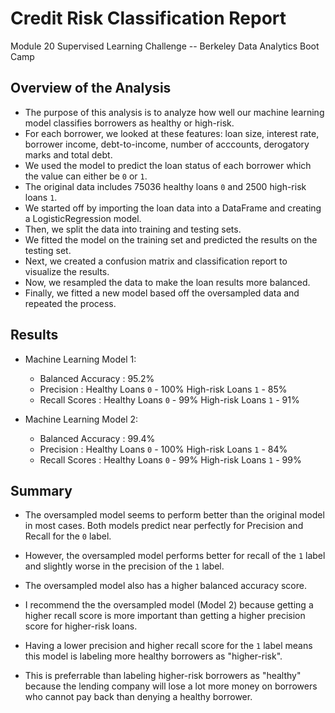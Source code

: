 # Credit Risk Classification Report
Module 20 Supervised Learning Challenge -- Berkeley Data Analytics Boot Camp

## Overview of the Analysis

* The purpose of this analysis is to analyze how well our machine learning model classifies borrowers as healthy or high-risk.
* For each borrower, we looked at these features: loan size, interest rate, borrower income, debt-to-income, number of acccounts, derogatory marks and total debt.
* We used the model to predict the loan status of each borrower which the value can either be `0` or `1`.
* The original data includes 75036 healthy loans `0` and 2500 high-risk loans `1`.
* We started off by importing the loan data into a DataFrame and creating a LogisticRegression model.
* Then, we split the data into training and testing sets.
* We fitted the model on the training set and predicted the results on the testing set.
* Next, we created a confusion matrix and classification report to visualize the results.
* Now, we resampled the data to make the loan results more balanced.
* Finally, we fitted a new model based off the oversampled data and repeated the process.

## Results

* Machine Learning Model 1:
  * Balanced Accuracy : 95.2%
  * Precision         : Healthy Loans `0` - 100%  High-risk Loans `1` -  85%
  * Recall Scores     : Healthy Loans `0` -  99%  High-risk Loans `1` -  91%



* Machine Learning Model 2:
  * Balanced Accuracy : 99.4%
  * Precision         : Healthy Loans `0` - 100%  High-risk Loans `1` -  84%
  * Recall Scores     : Healthy Loans `0` -  99%  High-risk Loans `1` -  99%

## Summary

* The oversampled model seems to perform better than the original model in most cases. Both models predict near perfectly for Precision and Recall for the `0` label.
* However, the oversampled model performs better for recall of the `1` label and slightly worse in the precision of the `1` label.
* The oversampled model also has a higher balanced accuracy score.

* I recommend the the oversampled model (Model 2) because getting a higher recall score is more important than getting a higher precision score for higher-risk loans.
* Having a lower precision and higher recall score for the `1` label means this model is labeling more healthy borrowers as "higher-risk".
* This is preferrable than labeling higher-risk borrowers as "healthy" because the lending company will lose a lot more money on borrowers who cannot pay back than denying a healthy borrower.


